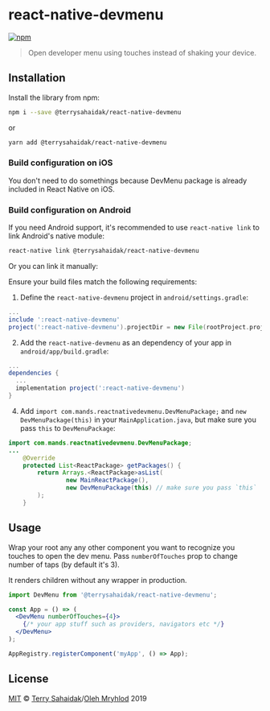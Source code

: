 # react-native-devmenu

[![npm](https://img.shields.io/npm/v/@terrysahaidak/react-native-devmenu.svg?style=plastic)](https://npmjs.com/package/@terrysahaidak/react-native-devmenu)

> Open developer menu using touches instead of shaking your device.

## Installation

Install the library from npm:

```bash
npm i --save @terrysahaidak/react-native-devmenu
```
or
```bash
yarn add @terrysahaidak/react-native-devmenu
```

### Build configuration on iOS

You don't need to do somethings because DevMenu package is already included in React Native on iOS.

### Build configuration on Android

If you need Android support, it's recommended to use `react-native link` to link Android's native module:

```bash
react-native link @terrysahaidak/react-native-devmenu
```

Or you can link it manually:

Ensure your build files match the following requirements:

1. Define the `react-native-devmenu` project in `android/settings.gradle`:

```groovy
...
include ':react-native-devmenu'
project(':react-native-devmenu').projectDir = new File(rootProject.projectDir, '../node_modules/@terrysahaidak/react-native-devmenu/android')
```

2. Add the `react-native-devmenu` as an dependency of your app in `android/app/build.gradle`:
 
```groovy
...
dependencies {
  ...
  implementation project(':react-native-devmenu')
}
```


4. Add `import com.mands.reactnativedevmenu.DevMenuPackage;` and `new DevMenuPackage(this)` in your `MainApplication.java`, but make sure you pass `this` to `DevMenuPackage`:

```java
import com.mands.reactnativedevmenu.DevMenuPackage;
...
    @Override
    protected List<ReactPackage> getPackages() {
        return Arrays.<ReactPackage>asList(
                new MainReactPackage(),
                new DevMenuPackage(this) // make sure you pass `this`
        );
    }
```

## Usage

Wrap your root any any other component you want to recognize you touches to open the dev menu.
Pass `numberOfTouches` prop to change number of taps (by default it's 3).

It renders children without any wrapper in production.

```jsx
import DevMenu from '@terrysahaidak/react-native-devmenu';

const App = () => (
  <DevMenu numberOfTouches={4}>
    {/* your app stuff such as providers, navigators etc */}
  </DevMenu>
);

AppRegistry.registerComponent('myApp', () => App);
```

## License
[MIT](LICENSE) © [Terry Sahaidak](https://github.com/terrysahaidak)/[Oleh Mryhlod](https://github.com/oleh-mryhlod) 2019
